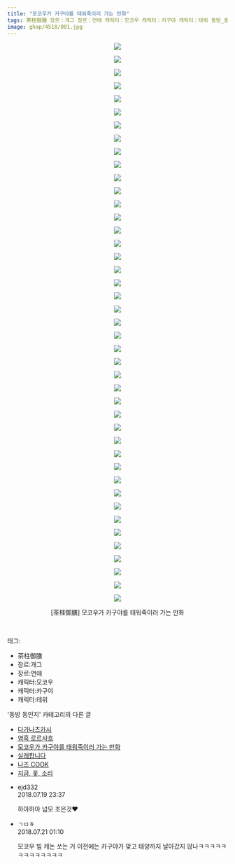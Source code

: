```yaml
---
title: "모코우가 카구야를 태워죽이러 가는 만화"
tags: 茶柱御膳 장르：개그 장르：연애 캐릭터：모코우 캐릭터：카구야 캐릭터：테위 동방_동인지
image: ghap/4518/001.jpg
---
```

<div class="article">
<p style="text-align: center; clear: none; float: none;"><img src="{{ site.nasurl }}/ghap/4518/001.jpg"/></p>
<p style="text-align: center; clear: none; float: none;"><img src="{{ site.nasurl }}/ghap/4518/002.jpg"/></p>
<p style="text-align: center; clear: none; float: none;"><img src="{{ site.nasurl }}/ghap/4518/003.jpg"/></p>
<p style="text-align: center; clear: none; float: none;"><img src="{{ site.nasurl }}/ghap/4518/004.jpg"/></p>
<p style="text-align: center; clear: none; float: none;"><img src="{{ site.nasurl }}/ghap/4518/005.jpg"/></p>
<p style="text-align: center; clear: none; float: none;"><img src="{{ site.nasurl }}/ghap/4518/006.jpg"/></p>
<p style="text-align: center; clear: none; float: none;"><img src="{{ site.nasurl }}/ghap/4518/007.jpg"/></p>
<p style="text-align: center; clear: none; float: none;"><img src="{{ site.nasurl }}/ghap/4518/008.jpg"/></p>
<p style="text-align: center; clear: none; float: none;"><img src="{{ site.nasurl }}/ghap/4518/009.jpg"/></p>
<p style="text-align: center; clear: none; float: none;"><img src="{{ site.nasurl }}/ghap/4518/010.jpg"/></p>
<p style="text-align: center; clear: none; float: none;"><img src="{{ site.nasurl }}/ghap/4518/011.jpg"/></p>
<p style="text-align: center; clear: none; float: none;"><img src="{{ site.nasurl }}/ghap/4518/012.jpg"/></p>
<p style="text-align: center; clear: none; float: none;"><img src="{{ site.nasurl }}/ghap/4518/013.jpg"/></p>
<p style="text-align: center; clear: none; float: none;"><img src="{{ site.nasurl }}/ghap/4518/014.jpg"/></p>
<p style="text-align: center; clear: none; float: none;"><img src="{{ site.nasurl }}/ghap/4518/015.jpg"/></p>
<p style="text-align: center; clear: none; float: none;"><img src="{{ site.nasurl }}/ghap/4518/016.jpg"/></p>
<p style="text-align: center; clear: none; float: none;"><img src="{{ site.nasurl }}/ghap/4518/017.jpg"/></p>
<p style="text-align: center; clear: none; float: none;"><img src="{{ site.nasurl }}/ghap/4518/018.jpg"/></p>
<p style="text-align: center; clear: none; float: none;"><img src="{{ site.nasurl }}/ghap/4518/019.jpg"/></p>
<p style="text-align: center; clear: none; float: none;"><img src="{{ site.nasurl }}/ghap/4518/020.jpg"/></p>
<p style="text-align: center; clear: none; float: none;"><img src="{{ site.nasurl }}/ghap/4518/021.jpg"/></p>
<p style="text-align: center; clear: none; float: none;"><img src="{{ site.nasurl }}/ghap/4518/022.jpg"/></p>
<p style="text-align: center; clear: none; float: none;"><img src="{{ site.nasurl }}/ghap/4518/023.jpg"/></p>
<p style="text-align: center; clear: none; float: none;"><img src="{{ site.nasurl }}/ghap/4518/024.jpg"/></p>
<p style="text-align: center; clear: none; float: none;"><img src="{{ site.nasurl }}/ghap/4518/025.jpg"/></p>
<p style="text-align: center; clear: none; float: none;"><img src="{{ site.nasurl }}/ghap/4518/026.jpg"/></p>
<p style="text-align: center; clear: none; float: none;"><img src="{{ site.nasurl }}/ghap/4518/027.jpg"/></p>
<p style="text-align: center; clear: none; float: none;"><img src="{{ site.nasurl }}/ghap/4518/028.jpg"/></p>
<p style="text-align: center; clear: none; float: none;"><img src="{{ site.nasurl }}/ghap/4518/029.jpg"/></p>
<p style="text-align: center; clear: none; float: none;"><img src="{{ site.nasurl }}/ghap/4518/030.jpg"/></p>
<p style="text-align: center; clear: none; float: none;"><img src="{{ site.nasurl }}/ghap/4518/031.jpg"/></p>
<p style="text-align: center; clear: none; float: none;"><img src="{{ site.nasurl }}/ghap/4518/032.jpg"/></p>
<p style="text-align: center; clear: none; float: none;"><img src="{{ site.nasurl }}/ghap/4518/033.jpg"/></p>
<p style="text-align: center; clear: none; float: none;"><img src="{{ site.nasurl }}/ghap/4518/034.jpg"/></p>
<p style="text-align: center; clear: none; float: none;"><img src="{{ site.nasurl }}/ghap/4518/035.jpg"/></p>
<p style="text-align: center; clear: none; float: none;"><img src="{{ site.nasurl }}/ghap/4518/036.jpg"/></p>
<p style="text-align: center; clear: none; float: none;"><img src="{{ site.nasurl }}/ghap/4518/037.jpg"/></p>
<p style="text-align: center; clear: none; float: none;"><img src="{{ site.nasurl }}/ghap/4518/038.jpg"/></p>
<p style="text-align: center; clear: none; float: none;"><img src="{{ site.nasurl }}/ghap/4518/039.jpg"/></p>
<p style="text-align: center; clear: none; float: none;"><img src="{{ site.nasurl }}/ghap/4518/040.jpg"/></p>
<p style="text-align: center; clear: none; float: none;"><img src="{{ site.nasurl }}/ghap/4518/041.jpg"/></p>
<p style="text-align: center; clear: none; float: none;"><img src="{{ site.nasurl }}/ghap/4518/042.jpg"/></p>
<p style="text-align: center; clear: none; float: none;"><img src="{{ site.nasurl }}/ghap/4518/043.jpg"/></p>
<p style="text-align: center; clear: none; float: none;">[茶柱御膳] 모코우가 카구야를 태워죽이러 가는 만화</p>
<p><br/></p>
</div><div class="tagTrail">
<p>태그: </p>
<ul>
<li>茶柱御膳</li>
<li>장르:개그</li>
<li>장르:연애</li>
<li>캐릭터:모코우</li>
<li>캐릭터:카구야</li>
<li>캐릭터:테위</li>
</ul>
</div><div class="another">
<p>'동방 동인지' 카테고리의 다른 글</p>
<ul>
<li><a href="/2018-07-16-ghap_4520">다가나츠카시</a></li>
<li><a href="/2018-07-16-ghap_4519">염흑 로르샤흐</a></li>
<li><a href="/2018-07-16-ghap_4518">모코우가 카구야를 태워죽이러 가는 만화</a></li>
<li><a href="/2018-07-16-ghap_4516">실례합니다</a></li>
<li><a href="/2018-07-11-ghap_4514">나즈 COOK</a></li>
<li><a href="/2018-07-11-ghap_4513">지금, 꽃, 소리</a></li>
</ul>
</div><div class="cb_module cb_fluid">
<div class="cb_wrt cb_profile">
<div class="comment">
<ul>
<li class="cb_thumb_off" id="comment15290257">
<div class="cb_comment_area">
<div class="cb_info_area">
<div class="cb_section">
<span class="cb_nick_name">ejd332</span>
</div>
<div class="cb_section">
<span class="cb_date">2018.07.19 23:37 </span>
</div>
</div>
<div class="cb_dsc_comment">
<p class="cb_dsc">
											하아하아 넘모 조은것♥
										</p>
</div>
</div></li>
<li class="cb_thumb_off" id="comment15290979">
<div class="cb_comment_area">
<div class="cb_info_area">
<div class="cb_section">
<span class="cb_nick_name">ㄱㅁㅎ</span>
</div>
<div class="cb_section">
<span class="cb_date">2018.07.21 01:10 </span>
</div>
</div>
<div class="cb_dsc_comment">
<p class="cb_dsc">
											모코우 빔 캐논 쏘는 거 이전에는 카구야가 맞고 태양까지 날아갔지 않나ㅋㅋㅋㅋㅋㅋㅋㅋㅋㅋㅋㅋㅋ
										</p>
</div>
</div></li>
</ul>
</div>
</div><!-- commentList close -->
</div>